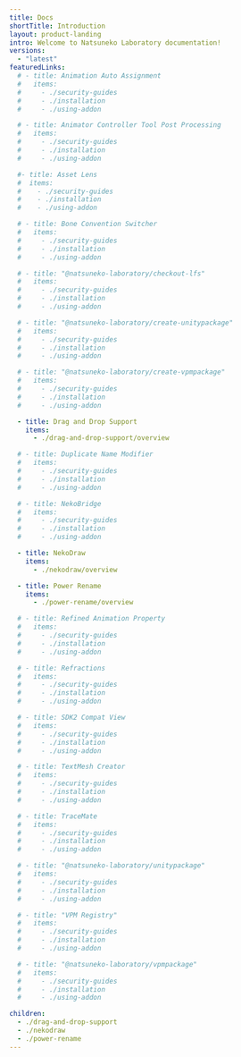```yaml
---
title: Docs
shortTitle: Introduction
layout: product-landing
intro: Welcome to Natsuneko Laboratory documentation!
versions:
  - "latest"
featuredLinks:
  # - title: Animation Auto Assignment
  #   items:
  #     - ./security-guides
  #     - ./installation
  #     - ./using-addon

  # - title: Animator Controller Tool Post Processing
  #   items:
  #     - ./security-guides
  #     - ./installation
  #     - ./using-addon

  #- title: Asset Lens
  #  items:
  #    - ./security-guides
  #    - ./installation
  #    - ./using-addon

  # - title: Bone Convention Switcher
  #   items:
  #     - ./security-guides
  #     - ./installation
  #     - ./using-addon

  # - title: "@natsuneko-laboratory/checkout-lfs"
  #   items:
  #     - ./security-guides
  #     - ./installation
  #     - ./using-addon

  # - title: "@natsuneko-laboratory/create-unitypackage"
  #   items:
  #     - ./security-guides
  #     - ./installation
  #     - ./using-addon

  # - title: "@natsuneko-laboratory/create-vpmpackage"
  #   items:
  #     - ./security-guides
  #     - ./installation
  #     - ./using-addon

  - title: Drag and Drop Support
    items:
      - ./drag-and-drop-support/overview

  # - title: Duplicate Name Modifier
  #   items:
  #     - ./security-guides
  #     - ./installation
  #     - ./using-addon

  # - title: NekoBridge
  #   items:
  #     - ./security-guides
  #     - ./installation
  #     - ./using-addon

  - title: NekoDraw
    items:
      - ./nekodraw/overview

  - title: Power Rename
    items:
      - ./power-rename/overview

  # - title: Refined Animation Property
  #   items:
  #     - ./security-guides
  #     - ./installation
  #     - ./using-addon

  # - title: Refractions
  #   items:
  #     - ./security-guides
  #     - ./installation
  #     - ./using-addon

  # - title: SDK2 Compat View
  #   items:
  #     - ./security-guides
  #     - ./installation
  #     - ./using-addon

  # - title: TextMesh Creator
  #   items:
  #     - ./security-guides
  #     - ./installation
  #     - ./using-addon

  # - title: TraceMate
  #   items:
  #     - ./security-guides
  #     - ./installation
  #     - ./using-addon

  # - title: "@natsuneko-laboratory/unitypackage"
  #   items:
  #     - ./security-guides
  #     - ./installation
  #     - ./using-addon

  # - title: "VPM Registry"
  #   items:
  #     - ./security-guides
  #     - ./installation
  #     - ./using-addon

  # - title: "@natsuneko-laboratory/vpmpackage"
  #   items:
  #     - ./security-guides
  #     - ./installation
  #     - ./using-addon

children:
  - ./drag-and-drop-support
  - ./nekodraw
  - ./power-rename
---
```

